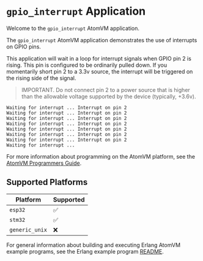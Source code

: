# `gpio_interrupt` Application

Welcome to the `gpio_interrupt` AtomVM application.

The `gpio_interrupt` AtomVM application demonstrates the use of interrupts on GPIO pins.

This application will wait in a loop for interrupt signals when GPIO pin 2 is rising.  This pin is configured to be ordinarily pulled down.  If you momentarily short pin 2 to a 3.3v source, the interrupt will be triggered on the rising side of the signal.

> IMPORTANT.  Do not connect pin 2 to a power source that is higher than the allowable voltage supported by the device (typically, +3.6v).

    Waiting for interrupt ... Interrupt on pin 2
    Waiting for interrupt ... Interrupt on pin 2
    Waiting for interrupt ... Interrupt on pin 2
    Waiting for interrupt ... Interrupt on pin 2
    Waiting for interrupt ... Interrupt on pin 2
    Waiting for interrupt ... Interrupt on pin 2
    Waiting for interrupt ... Interrupt on pin 2
    Waiting for interrupt ...

For more information about programming on the AtomVM platform, see the [AtomVM Programmers Guide](https://doc.atomvm.net/programmers-guide.html).

## Supported Platforms

| Platform | Supported |
|----------|-----------|
| `esp32`  | ✅ |
| `stm32`  | ✅ |
| `generic_unix`  | ❌ |

For general information about building and executing Erlang AtomVM example programs, see the Erlang example program [README](../README.md).
